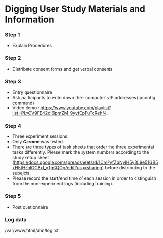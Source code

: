Digging User Study Materials and Information
============================================

### Step 1

* Explain Procedures

### Step 2

* Distribute consent forms and get verbal consents

### Step 3

* Entry questionnaire
* Ask participants to write down their computer's IP addresses (ipconfig command)
* Video demo : https://www.youtube.com/playlist?list=PLyCV9FE42dl6IpmZM-9yyfCpFuTcRehN_

### Step 4

* Three experiment sessions
* Only ***Chrome*** was tested.
* There are three types of task sheets that order the three experimental tasks differently.  Please mark the system numbers according to the study setup sheet (https://docs.google.com/spreadsheets/d/1CmPyfZqNylH5yDL9e51GB5xH5tH5hlOCBxI_yTgGQOg/edit?usp=sharing) before distributing to the subejcts.
* Please record the start/end time of each session in order to distinguish from the non-experiment logs (including training).


### Step 5

* Post quetionnaire

### Log data

/var/www/html/ahn/log.txt
